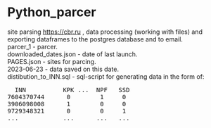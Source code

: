 # Python_parcer
site parsing https://cbr.ru , data processing (working with files) and exporting dataframes to the postgres database and to email.  
parcer_1 - parcer.  
downloaded_dates.json - date of last launch.  
PAGES.json - sites for parcing.  
2023-06-23 - data saved on this date.  
distibution_to_INN.sql - sql-script for generating data in the form of:  
<pre>
  INN          KPK ...  NPF   SSD  
7604370744      0        1     0
3906098008      1        0     0  
9729348321      0        0     1
...            ...      ...   ... 
<pre>
